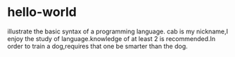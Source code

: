 # hello-world
illustrate the basic syntax of a programming language.
cab is my nickname,I enjoy the study of language.knowledge of at least 2 is recommended.In order to train a dog,requires that one be smarter than the dog.
